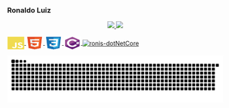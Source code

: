 ### Ronaldo Luiz

<div align="center">
  <a href="https://github.com/justronis">
  <img height="170em" src="https://github-readme-stats.vercel.app/api?username=justronis&show_icons=true&theme=dark&include_all_commits=true&count_private=true"/>
  <img height="170em" src="https://github-readme-stats.vercel.app/api/top-langs/?username=justronis&layout=compact&langs_count=7&theme=dark"/>
</div>
  
  <div style="display: inline_block"><br>
  <img align="center" alt="ronis-Js" height="30" width="40" src="https://raw.githubusercontent.com/devicons/devicon/master/icons/javascript/javascript-plain.svg">
  <img align="center" alt="ronis-HTML" height="30" width="40" src="https://raw.githubusercontent.com/devicons/devicon/master/icons/html5/html5-original.svg">
  <img align="center" alt="ronis-CSS" height="30" width="40" src="https://raw.githubusercontent.com/devicons/devicon/master/icons/css3/css3-original.svg">
  <img align="center" alt="ronis-Csharp" height="30" width="40" src="https://raw.githubusercontent.com/devicons/devicon/master/icons/csharp/csharp-original.svg">
  <img align="center" alt="ronis-dotNetCore" height="30" width="40" src="https://cdn.jsdelivr.net/gh/devicons/devicon/icons/dotnetcore/dotnetcore-original.svg">    
</div>
  
  ![Snake animation](https://github.com/justronis/justronis/blob/output/github-contribution-grid-snake.svg)
